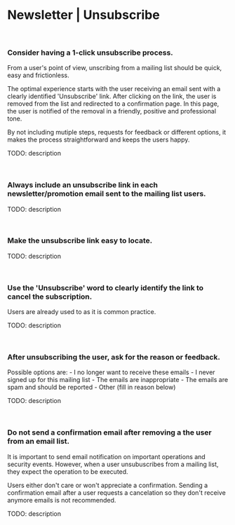 # Newsletter | Unsubscribe
<br>


### Consider having a 1-click unsubscribe process.

From a user's point of view, unscribing from a mailing list should be quick, easy and frictionless.

The optimal experience starts with the user receiving an email sent with a clearly identified 'Unsubscribe' link. After clicking on the link, the user is removed from the list
and redirected to a confirmation page. In this page, the user is notified of the removal in a friendly, positive and professional tone.

By not including mutiple steps, requests for feedback or different options, it makes the process straightforward and keeps the users happy.

TODO: description

<br>


### Always include an unsubscribe link in each newsletter/promotion email sent to the mailing list users.

TODO: description

<br>


### Make the unsubscribe link easy to locate.

TODO: description

<br>


### Use the 'Unsubscribe' word to clearly identify the link to cancel the subscription.

Users are already used to as it is common practice.

TODO: description

<br>


### After unsubscribing the user, ask for the reason or feedback.

Possible options are:
	- I no longer want to receive these emails
	- I never signed up for this mailing list
	- The emails are inappropriate
	- The emails are spam and should be reported
	- Other (fill in reason below)

TODO: description

<br>


### Do not send a confirmation email after removing a the user from an email list.

It is important to send email notification on important operations and security events. However, when a user unsubuscribes from a mailing list, they expect the operation
to be executed.

Users either don't care or won't appreciate a confirmation. Sending a confirmation email after a user requests a cancelation so they don't receive anymore emails is not recommended.

TODO: description

<br>


